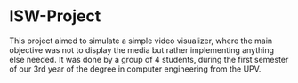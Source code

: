 # ISW-Project
 
This project aimed to simulate a simple video visualizer, where the main objective was not to display the media but rather implementing anything else needed. It was done by a group of 4 students, during the first semester of our 3rd year of the degree in computer engineering from the UPV.
